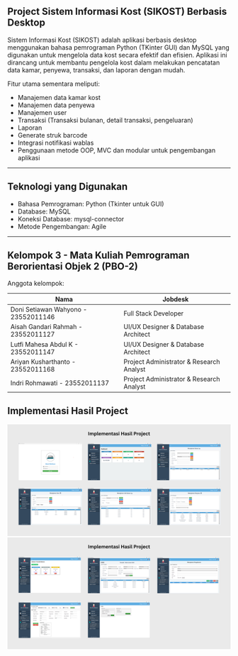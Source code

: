 ## Project Sistem Informasi Kost (SIKOST) Berbasis Desktop

Sistem Informasi Kost (SIKOST) adalah aplikasi berbasis desktop menggunakan bahasa pemrograman Python (TKinter GUI) dan MySQL yang digunakan untuk mengelola data kost secara efektif dan efisien. Aplikasi ini dirancang untuk membantu pengelola kost dalam melakukan pencatatan data kamar, penyewa, transaksi, dan laporan dengan mudah.

Fitur utama sementara meliputi:
- Manajemen data kamar kost
- Manajemen data penyewa
- Manajemen user
- Transaksi (Transaksi bulanan, detail transaksi, pengeluaran)
- Laporan
- Generate struk barcode
- Integrasi notifikasi wablas
- Penggunaan metode OOP, MVC dan modular untuk pengembangan aplikasi

---

## Teknologi yang Digunakan
- Bahasa Pemrograman: Python (Tkinter untuk GUI)
- Database: MySQL
- Koneksi Database: mysql-connector
- Metode Pengembangan: Agile

---

## Kelompok 3 - Mata Kuliah Pemrograman Berorientasi Objek 2 (PBO-2)

Anggota kelompok:

| Nama                                | Jobdesk                             |
|-------------------------------------|-------------------------------------|
| Doni Setiawan Wahyono - 23552011146 | Full Stack Developer                |
| Aisah Gandari Rahmah - 23552011127  | UI/UX Designer & Database Architect |
| Lutfi Mahesa Abdul K - 23552011147  | UI/UX Designer & Database Architect |
| Ariyan Kusharthanto - 23552011168   | Project Administrator & Research Analyst |
| Indri Rohmawati  -  23552011137     | Project Administrator & Research Analyst                                    |

## Implementasi Hasil Project

![pertama](image/1.png)
![kedua](image/2.png)
